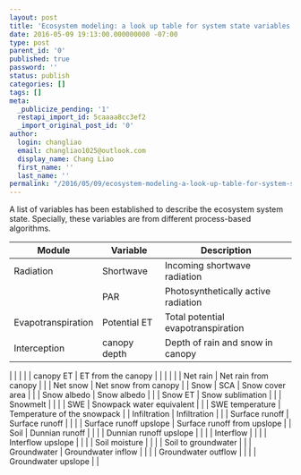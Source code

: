 ```yaml
---
layout: post
title: 'Ecosystem modeling: a look up table for system state variables'
date: 2016-05-09 19:13:00.000000000 -07:00
type: post
parent_id: '0'
published: true
password: ''
status: publish
categories: []
tags: []
meta:
  _publicize_pending: '1'
  restapi_import_id: 5caaaa8cc3ef2
  _import_original_post_id: '0'
author:
  login: changliao
  email: changliao1025@outlook.com
  display_name: Chang Liao
  first_name: ''
  last_name: ''
permalink: "/2016/05/09/ecosystem-modeling-a-look-up-table-for-system-state-variables/"
---
```

A list of variables has been established to describe the ecosystem system state. Specially, these variables are from different process-based algorithms.

| Module | Variable | Description |
| --- | --- | --- |
| Radiation | Shortwave | Incoming shortwave radiation |
| | PAR | Photosynthetically active radiation |
| Evapotranspiration | Potential ET | Total potential evapotranspiration |
| Interception | canopy depth | Depth of rain and snow in canopy |
|
| |
| | canopy ET | ET from the canopy |
|
| |
| | Net rain | Net rain from canopy |
| | Net snow | Net snow from canopy |
| Snow | SCA | Snow cover area |
| | Snow albedo | Snow albedo |
| | Snow ET | Snow sublimation |
| | Snowmelt | |
| | SWE | Snowpack water equivalent |
| | SWE temperature | Temperature of the snowpack |
| Infiltration | Infiltration | |
| Surface runoff | Surface runoff | |
| | Surface runoff upslope | Surface runoff from upslope |
| Soil | Dunnian runoff | |
| | Dunnian runoff upslope | |
| | Interflow | |
| | Interflow upslope | |
| | Soil moisture | |
| | Soil to groundwater | |
| Groundwater | Groundwater inflow | |
| | Groundwater outflow | |
| | Groundwater upslope | |

